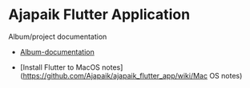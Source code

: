 # Ajapaik Flutter Application

Album/project documentation
* [Album-documentation](https://github.com/Ajapaik/ajapaik_flutter_app/wiki/Album-documentation)

* [Install Flutter to MacOS notes](https://github.com/Ajapaik/ajapaik_flutter_app/wiki/Mac OS notes)


